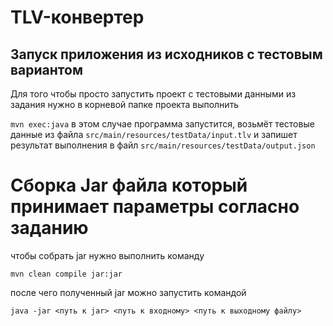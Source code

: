 # TLV-конвертер

## Запуск приложения из исходников с тестовым вариантом
Для того чтобы просто запустить проект с тестовыми данными из задания нужно в корневой папке проекта выполнить 

```mvn exec:java```
в этом случае программа запустится, возьмёт тестовые данные из файла `src/main/resources/testData/input.tlv` и запишет результат выполнения в файл `src/main/resources/testData/output.json`

# Сборка Jar файла который принимает параметры согласно заданию

чтобы собрать jar
нужно выполнить команду

```mvn clean compile jar:jar```

после чего полученный jar можно запустить командой

```java -jar <путь к jar> <путь к входному> <путь к выходному файлу>```